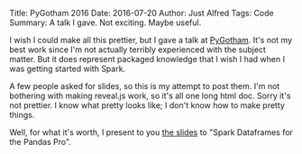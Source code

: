 Title: PyGotham 2016
Date: 2016-07-20
Author: Just Alfred
Tags: Code
Summary: A talk I gave. Not exciting. Maybe useful.

I wish I could make all this prettier, but I gave a talk at
[PyGotham](https://2016.pygotham.org/).
It's not my best work since I'm not actually terribly experienced with the
subject matter. But it does represent packaged knowledge that I wish I had
when I was getting started with Spark.

A few people asked for slides, so this is my attempt to post them. I'm not
bothering with making reveal.js work, so it's all one long html doc. Sorry
it's not prettier. I know what pretty looks like; I don't know how to make
pretty things.

Well, for what it's worth, I present to you
[the slides]({static}/html/PyGotham2016.html)
to "Spark Dataframes for the Pandas Pro". 
